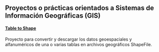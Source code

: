 ## Proyectos o prácticas orientados a Sistemas de Información Geográficas (GIS)

#### [Table to Shape](https://github.com/ctnfimac/table_to_shape)

Proyecto para convertir y descargar los datos geoespaciales y alfanuméricos de una o varias tablas en archivos geográficos ShapeFile. 

